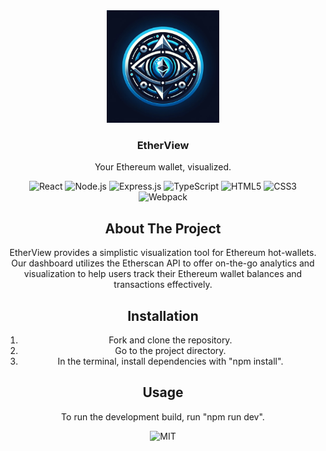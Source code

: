 <div align="center">
  <a href="https://github.com/JKLT-org/EtherView">
    <img src="assets/etherview_logo.png" alt="Logo" width="180" height="180">
  </a>

<h3 align="center">EtherView</h3>
<p align="center"> Your Ethereum wallet, visualized. </p>

![React](https://img.shields.io/badge/react-%2320232a.svg?style=for-the-badge&logo=react&logoColor=%2361DAFB)
![Node.js](https://img.shields.io/badge/node.js-6DA55F?style=for-the-badge&logo=node.js&logoColor=white)
![Express.js](https://img.shields.io/badge/express.js-%23404d59.svg?style=for-the-badge&logo=express&logoColor=%2361DAFB)
![TypeScript](https://img.shields.io/badge/TypeScript-007ACC?style=for-the-badge&logo=typescript&logoColor=white)
![HTML5](https://img.shields.io/badge/html5-%23E34F26.svg?style=for-the-badge&logo=html5&logoColor=white)
![CSS3](https://img.shields.io/badge/css3-%231572B6.svg?style=for-the-badge&logo=css3&logoColor=white)
![Webpack](https://img.shields.io/badge/webpack-%238DD6F9.svg?style=for-the-badge&logo=webpack&logoColor=black)

<!-- ABOUT THE PROJECT -->

## About The Project

EtherView provides a simplistic visualization tool for Ethereum hot-wallets. Our dashboard utilizes the Etherscan API to offer on-the-go analytics and visualization to help users track their Ethereum wallet balances and transactions effectively.

<!-- INSTALLATION -->

## Installation

1. Fork and clone the repository.
2. Go to the project directory.
3. In the terminal, install dependencies with "npm install".

<!-- USAGE -->

## Usage

To run the development build, run "npm run dev".

![MIT](https://img.shields.io/github/license/JKLT-org/EtherView.svg?style=for-the-badge)
